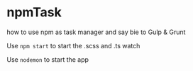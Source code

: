 # npmTask
how to use npm as task manager and say bie to Gulp &amp; Grunt

Use `npm start` to start the .scss and .ts watch

Use `nodemon` to start the app
